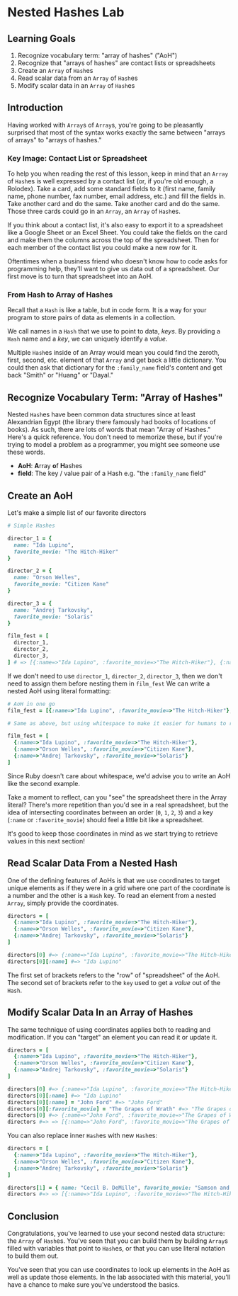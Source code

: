  # Nested Hashes Lab

## Learning Goals

1. Recognize vocabulary term: "array of hashes" ("AoH")
2. Recognize that "arrays of hashes" are contact lists or spreadsheets
3. Create an `Array` of `Hash`es
4. Read scalar data from an `Array` of `Hash`es
5. Modify scalar data in an `Array` of `Hash`es

## Introduction

Having worked with `Array`s of `Array`s, you're going to be pleasantly
surprised that most of the syntax works exactly the same between "arrays of
arrays" to "arrays of hashes."

### Key Image: Contact List or Spreadsheet

To help you when reading the rest of this lesson, keep in mind that an `Array` of
`Hash`es is well expressed by a contact list (or, if you're old enough, a
Rolodex). Take a card, add some standard fields to it (first name, family name,
phone number, fax number, email address, etc.) and fill the fields in. Take
another card and do the same. Take another card and do the same. Those three
cards could go in an `Array`, an `Array` of `Hash`es.

If you think about a contact list, it's also easy to export it to a spreadsheet
like a Google Sheet or an Excel Sheet. You could take the fields on the card
and make them the columns across the top of the spreadsheet. Then for each
member of the contact list you could make a new row for it.

Oftentimes when a business friend who doesn't know how to code asks for
programming help, they'll want to give us data out of a spreadsheet. Our first
move is to turn that spreadsheet into an AoH.

### From Hash to Array of Hashes

Recall that a `Hash` is like a table, but in code form. It is a way for your
program to store pairs of data as elements in a collection.

We call names in a `Hash` that we use to point to data, _keys_. By providing a
`Hash` name and a _key_, we can uniquely identify a _value_.

Multiple `Hash`es inside of an Array would mean you could find the zeroth,
first, second, etc. element of that `Array` and get back a little dictionary.
You could then ask that dictionary for the `:family_name` field's content and
get back "Smith" or "Huang" or "Dayal."

## Recognize Vocabulary Term: "Array of Hashes"

Nested `Hash`es have been common data structures since at least Alexandrian
Egypt (the library there famously had books of locations of books). As such,
there are lots of words that mean "Array of Hashes." Here's a quick reference.
You don't need to memorize these, but if you're trying to model a problem as a
programmer, you might see someone use these words.

* **AoH**: **A**rray **o**f **H**ashes
* **field**: The key / value pair of a Hash e.g. "the `:family_name` field"

## Create an AoH

Let's make a simple list of our favorite directors

```ruby
# Simple Hashes

director_1 = {
  name: "Ida Lupino",
  favorite_movie: "The Hitch-Hiker"
}

director_2 = {
  name: "Orson Welles",
  favorite_movie: "Citizen Kane"
}

director_3 = {
  name: "Andrej Tarkovsky",
  favorite_movie: "Solaris"
}

film_fest = [
  director_1,
  director_2,
  director_3,
] # => [{:name=>"Ida Lupino", :favorite_movie=>"The Hitch-Hiker"}, {:name=>"Orson Welles", :favorite_movie=>"Citizen Kane"}, {:name=>"Andrej Tarkovsky", :favorite_movie=>"Solaris"}]
```

If we don't need to use `director_1`, `director_2`, `director_3`, then we don't
need to assign them before nesting them in `film_fest`  We can write a nested
AoH using literal formatting:

```ruby
# AoH in one go
film_fest = [{:name=>"Ida Lupino", :favorite_movie=>"The Hitch-Hiker"}, {:name=>"Orson Welles", :favorite_movie=>"Citizen Kane"}, {:name=>"Andrej Tarkovsky", :favorite_movie=>"Solaris"}]

# Same as above, but using whitespace to make it easier for humans to read

film_fest = [
  {:name=>"Ida Lupino", :favorite_movie=>"The Hitch-Hiker"},
  {:name=>"Orson Welles", :favorite_movie=>"Citizen Kane"},
  {:name=>"Andrej Tarkovsky", :favorite_movie=>"Solaris"}
]

```

Since Ruby doesn't care about whitespace, we'd advise you to write an AoH like
the second example.

Take a moment to reflect, can you "see" the spreadsheet there in the Array
literal? There's more repetition than you'd see in a real spreadsheet, but the
idea of intersecting coordinates between an order (`0`, `1`, `2`, `3`) and a
key (`:name` or `:favorite_movie`) should feel a little bit like a spreadsheet.

It's good to keep those coordinates in mind as we start trying to retrieve
values in this next section!

## Read Scalar Data From a Nested Hash

One of the defining features of AoHs is that we use coordinates to target
unique elements as if they were in a grid where one part of the coordinate is a
number and the other is a `Hash` key. To read an element from a nested `Array`,
simply provide the coordinates.

```ruby
directors = [
  {:name=>"Ida Lupino", :favorite_movie=>"The Hitch-Hiker"},
  {:name=>"Orson Welles", :favorite_movie=>"Citizen Kane"},
  {:name=>"Andrej Tarkovsky", :favorite_movie=>"Solaris"}
]

directors[0] #=> {:name=>"Ida Lupino", :favorite_movie=>"The Hitch-Hiker"}
directors[0][:name] #=> "Ida Lupino"
```

The first set of brackets refers to the "row" of "spreadsheet" of the AoH.  The
second set of brackets refer to the `key` used to get a _value_ out of the
`Hash`.

## Modify Scalar Data In an Array of Hashes

The same technique of using coordinates applies both to reading and
modification. If you can "target" an element you can read it or update it.

```ruby
directors = [
  {:name=>"Ida Lupino", :favorite_movie=>"The Hitch-Hiker"},
  {:name=>"Orson Welles", :favorite_movie=>"Citizen Kane"},
  {:name=>"Andrej Tarkovsky", :favorite_movie=>"Solaris"}
]

directors[0] #=> {:name=>"Ida Lupino", :favorite_movie=>"The Hitch-Hiker"}
directors[0][:name] #=> "Ida Lupino"
directors[0][:name] = "John Ford" #=> "John Ford" 
directors[0][:favorite_movie] = "The Grapes of Wrath" #=> "The Grapes of Wrath" 
directors[0] #=> {:name=>"John Ford", :favorite_movie=>"The Grapes of Wrath" }
directors #=> => [{:name=>"John Ford", :favorite_movie=>"The Grapes of Wrath"}, {:name=>"Orson Welles", :favorite_movie=>"Citizen Kane"}, {:name=>"Andrej Tarkovsky", :favorite_movie=>"Solaris"}]
```

You can also replace inner `Hash`es with new `Hash`es:

```ruby
directors = [
  {:name=>"Ida Lupino", :favorite_movie=>"The Hitch-Hiker"},
  {:name=>"Orson Welles", :favorite_movie=>"Citizen Kane"},
  {:name=>"Andrej Tarkovsky", :favorite_movie=>"Solaris"}
]

directors[1] = { name: "Cecil B. DeMille", favorite_movie: "Samson and Delilah" }
directors #=> => [{:name=>"Ida Lupino", :favorite_movie=>"The Hitch-Hiker"}, {:name=>"Cecil B. DeMille", :favorite_movie=>"Samson and Delilah"}, {:name=>"Andrej Tarkovsky", :favorite_movie=>"Solaris"}]
```

## Conclusion

Congratulations, you've learned to use your second nested data structure: the
`Array` of `Hash`es. You've seen that you can build them by building `Array`s
filled with variables that point to `Hash`es, or that you can use literal
notation to build them out.

You've seen that you can use coordinates to look up elements in the AoH as well
as update those elements. In the lab associated with this material, you'll have
a chance to make sure you've understood the basics.
